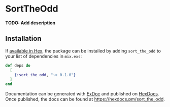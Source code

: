 # SortTheOdd

**TODO: Add description**

## Installation

If [available in Hex](https://hex.pm/docs/publish), the package can be installed
by adding `sort_the_odd` to your list of dependencies in `mix.exs`:

```elixir
def deps do
  [
    {:sort_the_odd, "~> 0.1.0"}
  ]
end
```

Documentation can be generated with [ExDoc](https://github.com/elixir-lang/ex_doc)
and published on [HexDocs](https://hexdocs.pm). Once published, the docs can
be found at <https://hexdocs.pm/sort_the_odd>.

